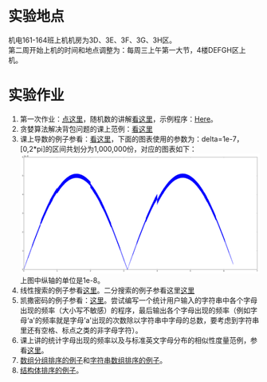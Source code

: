 # 实验地点  
机电161-164班上机机房为3D、3E、3F、3G、3H区。  
第二周开始上机的时间和地点调整为：每周三上午第一大节，4楼DEFGH区上机。  
# 实验作业  
1. 第一次作业：[点这里](https://github.com/liuii/guestBook/blob/master/assignments2016/finalAssignment.md)，随机数的讲解[看这里](https://github.com/liuii/guestBook/blob/master/assignments2016/random.md)，示例程序：[Here](https://github.com/liuii/guestBook/blob/master/assignments2016/camel.cpp)。  
2. 贪婪算法解决背包问题的课上范例：[看这里](https://github.com/liuii/guestBook/blob/master/assignments2016/packets.cpp)  
3. 课上导数的例子参看：[看这里](https://github.com/liuii/guestBook/blob/master/assignments2016/dsinx.cpp)，下面的图表使用的参数为：delta=1e-7，[0,2*pi]的区间共划分为1,000,000份，对应的图表如下：
![](https://github.com/liuii/guestBook/blob/master/assignments2016/dsinx.png?raw=true)
上图中纵轴的单位是1e-8。  
4. 线性搜索的例子参看[这里](https://github.com/liuii/guestBook/blob/master/assignments2016/lineSearch.cpp)。二分搜索的例子参看这里[这里](https://github.com/liuii/guestBook/blob/master/assignments2016/binarySearch.cpp)  
5. 凯撒密码的例子参看：[这里](https://github.com/liuii/guestBook/blob/master/assignments2016/caesar.cpp)。尝试编写一个统计用户输入的字符串中各个字母出现的频率（大小写不敏感）的程序，最后输出各个字母出现的频率（例如字母‘a'的频率就是字母’a'出现的次数除以字符串中字母的总数，要考虑到字符串里还有空格、标点之类的非字母字符）。  
6. 课上讲的统计字母出现的频率以及与标准英文字母分布的相似性度量范例，参看[这里](https://github.com/liuii/guestBook/blob/master/assignments2016/statisticChar.cpp)。  
7. [数组分组排序的例子](https://github.com/liuii/guestBook/blob/master/assignments2016/funcAndPtr.cpp)和[字符串数组排序的例子](https://github.com/liuii/guestBook/blob/master/assignments2016/strings.cpp)。  
8. [结构体排序的例子](https://github.com/liuii/guestBook/blob/master/assignments2016/struct.cpp)。  
